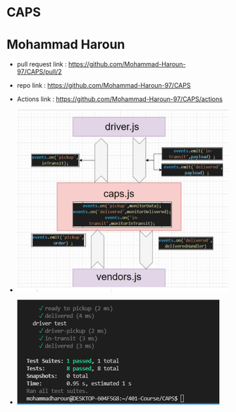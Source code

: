 # CAPS

# Mohammad Haroun 

* pull request link : https://github.com/Mohammad-Haroun-97/CAPS/pull/2
* repo link : https://github.com/Mohammad-Haroun-97/CAPS 
* Actions link : https://github.com/Mohammad-Haroun-97/CAPS/actions 



* ![](lab11-UML.PNG)
* ![](lab11-test.PNG)